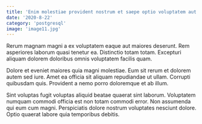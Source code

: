 ```yaml
---
title: 'Enim molestiae provident nostrum et saepe optio voluptatem aut.'
date: '2020-8-22'
category: 'postgresql'
image: 'image11.jpg'
---
```


Rerum magnam magni a ex voluptatem eaque aut maiores deserunt. Rem asperiores laborum quasi tenetur ea. Distinctio totam totam. Excepturi aliquam dolorem doloribus omnis voluptatem facilis quam.
 Dolore et eveniet maiores quia magni molestiae. Eum sit rerum et dolorem autem sed iure. Amet ea officia sit aliquam repudiandae ut ullam. Corrupti quibusdam quis. Provident a nemo porro doloremque et ab illum.
 Sint voluptas fugit voluptas aliquid beatae quaerat sint laborum. Voluptatem numquam commodi officia est non totam commodi error. Non assumenda qui eum cum magni. Perspiciatis dolore nostrum voluptates nesciunt dolore. Optio quaerat labore quia temporibus debitis.
